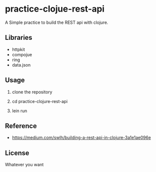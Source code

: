 # practice-clojue-rest-api

A Simple practice to build the REST api with clojure.

## Libraries

- httpkit
- compojue
- ring
- data.json

## Usage

1. clone the repository

2. cd practice-clojure-rest-api

3. lein run

## Reference

- https://medium.com/swlh/building-a-rest-api-in-clojure-3a1e1ae096e

## License

Whatever you want